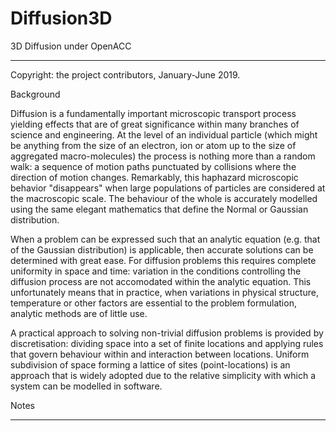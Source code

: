 # Diffusion3D
3D Diffusion under OpenACC

---
Copyright: the project contributors, January-June 2019.

Background

Diffusion is a fundamentally important microscopic transport process yielding effects that are of great significance within many branches of science and engineering. At the level of an individual particle (which might be anything from the size of an electron, ion or atom up to the size of aggregated macro-molecules) the process is nothing more than a random walk: a sequence of motion paths punctuated by collisions where the direction of motion changes. Remarkably, this haphazard microscopic behavior "disappears" when large populations of particles are considered at the macroscopic scale. The behaviour of the whole is accurately modelled using the same elegant mathematics that define the Normal or Gaussian distribution.

When a problem can be expressed such that an analytic equation (e.g. that of the Gaussian distribution) is applicable, then accurate solutions can be determined with great ease. For diffusion problems this requires complete uniformity in space and time: variation in the conditions controlling the diffusion process are not accomodated within the analytic equation. This unfortunately means that in practice, when variations in physical structure, temperature or other factors are essential to the problem formulation, analytic methods are of little use.

A practical approach to solving non-trivial diffusion problems is provided by discretisation: dividing space into a set of finite locations and applying rules that govern behaviour within and interaction between locations.
Uniform subdivision of space forming a lattice of sites (point-locations) is an approach that is widely adopted due to the relative simplicity with which a system can be modelled in software.


Notes


---
